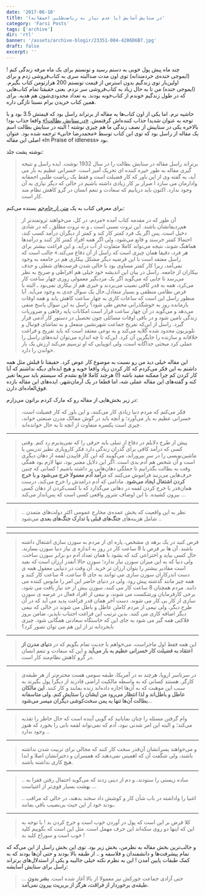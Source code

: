 ```yaml
---
date: '2017-06-10'
title: 'در ستایش آسایش (یا عدم نیاز به ریاضت‌طلبی احمقانه)'
category: 'Farsi Posts'
tags: ['archive']
dir: 'rtl'
banner: '/assets/archive-blogir/23351-004-4286D6B7.jpg'
draft: false
excerpt: ''
---
```


چند ماه پیش پول خوبی به دستم رسید و تونستم برای یک ماه مرفه زندگی کنم ! (ایموجی خنده‌ی خردمندانه) توی اون مدت صدالبته سری به کتاب‌فروشی زدم و برای اولین‌بار توی زندگیم بدون استرس از قیمت تونستم 200 هزارتومن کتاب بگیرم. (ایموجی خنده) من تا به حال زیاد به کتاب‌فروشی سر نزدم. یعنی حقیقتا تمام کتاب‌هایی که در طول زندگیم خوندم از کتاب‌خونه بودند. یه تعداد محدودی‌شون هم هدیه. برای همین کتاب خریدن برام نسبتا تازگی داره.

حاشیه نرم. اما یکی از اون کتاب‌ها یه مقاله از برتراند راسل بود که قیمتش 3.5 بود و با توجه به عنوان شدیدا جذاب کننده‌اش گرفتمش. [«در ستایش بطالت!»](https://www.goodreads.com/review/show?id=1705836679) واقعا جذاب بود!‌ بالاخره یکی در ستاییش از نصف زندگی ما هم چیزی نوشته !‌ البته در ستایش بطالت اسم یک مقاله از راسل بود که توی این کتاب توسط «محمدرضا خانی» ترجمه شده بود. عنوان اصلی این مقاله «In Praise of idleness» بود.

نوشته پشت جلد:

> برتراند راسل مقاله در ستایش بطالت را در سال 1932 نوشت. ایده راسل و نتیجه گیری مقاله به طور خیره کننده ای تحریک آمیز است. خسرانی عظیم به بار می آید، به گفته وی از این باور که کار فضیلت است و فقط یک ریاضت طلبی احمقانه وادارمان می سازد ا صرار بر کار زیادی داشته باشیم در حالی که دیگر نیازی به آن وجود ندارد. اکنون باید دریابیم که سعادت و تنعم انسان در گرو کاهش نظام مند کار است.

برای معرفی کتاب به یک [متن از جام‌جم](http://press.jamejamonline.ir/Newspreview/1873159040371725844) بسنده می‌کنم:

> آن طور که در مقدمه کتاب آمده «مردم، در کل، می‌خواهند ثروتمندتر از هم‌ردیفانشان باشند. این ثروت نسبی است ـ و نه ثروت مطلق ـ که در شادی دخیل است. پس اگر یک فرد کمتر کار کند و کمتر از دیگران درآمد کسب کند، احتمالا کمتر خرسند و قانع می‌شود، ولی اگر همه افراد کمتر کار کنند و درآمدها هماهنگ شوند، نتیجه می‌تواند کاملا متفاوت از آب درآید. و این فراغت بیشتر برای هر فرد، دقیقا همان چیزی است که راسل از آن دفاع می‌کند.» جالب است که راسل معتقد است با این فرضیه دیگر مشکل بیکاری هم در جامعه به وجود نمی‌آمد، زیرا کار کمتر مساوی بود با خالی شدن فرصت‌های شغلی و حذف بیکاران از جامعه. راسل در بیان این اندیشه خود خیلی هم افراطی و صریح به نظر می‌رسد تا جایی که می‌گوید اگر یک مزدبگیر معمولی روزی چهار ساعت کار می‌کرد، همه به قدر کافی نصیب می‌بردند و خبری هم از بیکاری نمی‌بود ـ البته با فرض نظامی منطقی و بسیار متعادل.حال یک سوال جدی به وجود می‌آید. آیا منظور راسل این است که ساعات کاری به چهار ساعت کاهش یابد و همه اوقات بازمانده روز به خوشگذرانی محض طی شود؟ راسل به این سوال پاسخ منفی می‌دهد و می‌گوید در آن چهار ساعت قرار است امکانات پایه رفاهی و ضروریات زندگی تامین شود و در باقی اوقات مسائلی چون تحصیل در دستور کار آدمی قرار گیرد. راسل از این‌که تفریح جماعت شهرنشین منفعل و به تماشای فوتبال و تلویزیون محدود شده گلایه می‌کند و به نوعی معتقد است که باید تفریح و فراغت خلاقانه و سازنده را جایگزین آن کرد. این‌که تا چه اندازه می‌توان ایده‌های راسل را عملی کرد مبحثی جداگانه است، ولی اتوپیایی که او ترسیم می‌کند ارزش یک بار خواندن را دارد.

این مقاله خیلی دید من رو نسبت به موضوع کار عوض کرد. حقیقتا تا قبلش مثل همه داشتم به این فکر می‌کردم که کار کردن زیاد واقعا خوبه و هیچ ایده‌ای دیگه نداشتم که آیا کار کردن کم چرا ممکنه مفید باشه‌ (!) هرچند کاملا قانع نشدم که سیستم باید سریعا تغیر کنه و گفته‌های این مقاله عملی شه، اما قطعا در یک آرمان‌شهر، ایده‌های این مقاله بازده فوق‌العاده‌ای دارن.

در زیر بخش‌هایی از مقاله رو که مارک کردم براتون می‌زارم:

> فکر می‌کنم که مردم دنیا زیادی کار می‌کنند، و این باور که کار فضیلت است، خسرانی عظیم به بار می‌آورد؛ و آنچه باید در گوش ممالک مدرن صنعتی خواند، چیزی است یکسره متفاوت از آنچه تا به حال خوانده‌اند.

---

> پیش از طرح دلایلم در دفاع از تنبلی باید حرفی را که نمی‌پذیرم رد کنم. وقتی کسی که درآمد کافی برای گذران زندگی دارد فکر کاروباری نظیر تدریس یا ماشین‌نویسی را در سر بپروراند، می‌گویند که این کار قاپیدن لفمه از دهان دیگری است و آن شخص هم آدم بدی است. اگر این دلایل معتبر بود، تنها لازم بود همگی وقت به بطالت بگذرانیم تا جملگی دهان‌هایی پر داشته باشیم ! کسانی که چنین حرف‌هایی می‌زنند فراموش می‌کنند که **درآمد آدم معمولا خرج می‌شود و با خرج کردن اشتغال ایجاد می‌شود**. مادامی که آدم درامدش را خرج می‌کند، درست همان‌فدر با خرج کردن لقمه در دهانی می‌گذارد که با کسب‌کردن از دهان کسی بیرون کشیده. با این اوصاف شرور واقعی کسی است که پس‌انداز می‌کند ...

---

> .. نظر به این واقعیت که بخش عمده‌ی مخارج عمومی اکثر دولت‌های متمدن شامل هزینه‌های **جنگ‌های قبلی یا تدارک جنگ‌های بعدی** می‌شود ..

---

---

> فرض کنید در یک برهه ی مشخص، پاره ای از مردم به سوزن سازی اشتغال داشته باشند. آن ها بر فرض با 8 ساعت کار در روز به اندازه ی نیاز دنیا سوزن بسازند. حال کسی بیاید و اختراعی کند که بشود با همان تعداد آدم دو برابر سوزن ساخت. ولی دنیا که به این میزان سوزن نیاز ندارد؛ سوزن حالا آنفدر ارزان است که بعید است مقادیر بیشتر را بتوان ارزان تر خرید. آن وقت در دنیایی معقول همه ی دست اندرکاران سوزن سازی می توانند به جای 8 ساعت، 4 ساعت کار کنند و همه چیز مانند گذشته پیش رود. ولی در دنیای حاضر این امر را مایوس کننده می دانند. مردم همچنان 8 ساعت کار می کنند، سوزن بیش از حد نیاز یافت می شود، برخی کارفرمایان ورشکست می شوند، و نیمی از افراد فعال در عرصه ی سوزن سازی از کار بی کار می شوند. دست آخر همان قدر فراغت پدید می آید که در آن طرح دیگر، ولی نیمی از مردم کاملن عاطل و باطل می شوند در حالی که نیمی دیگر اضافه کاری می کنند. بدین ترتیب این فراغت اجتناب ناپذیر، ضامن بروز فلاکتی همه گیر می شود به جای این که خاستگاه سعادتی همگانی شود. چیزی نابخردانه تر از این هم می توان تصور کرد؟

---

> این همه فقط اول ماجراست. می‌خواهم با جدیت تمام بگویم که در **دنیای مدرن از اعتقاد به فضیلت کار خسرانی عظیم به بار می‌آید** و این که سعادت و تنعم انسان در گرو کاهش نظام‌مند کار است.

---

> در سرتاسر اروپا، هرچند نه در آمریکا، طبقه سومی هست محترم‌تر از هر طبقه‌ی کارگر. هستند کسانی که به واسطه مالکیت اراضی قادرند از دیگرا پول بگیرند به سبب این موهبت که به آن‌ها اجازه داده‌اند زنده بمانند و کار کنند. **این مالکان عاطل و باطل‌اند و لذا انتظار می‌رود من ایشان را ستایش کنم. ولی متاسفانه بطالت آن‌ها تنها به یمن سخت‌کوشی دیگران میسر می‌شود**...

---

> وام گرفتن مسئله را چنان نمایانید که گویی آینده است که حال حاظر را تقذیه می‌کند؛ و البته این امر شدنی نبود، آدم که نمی‌تواند لقمه نانی را بخورد که هنوز وجود ندارد ..

---

> و می‌خواهند پسرانشان آن‌قدر سخت کار کنند که مجالی برای تربیت شدن نداشته باشند، ولی شگفت آن که اهمیتی نمی‌دهند که همسران و دخترانشان اصلا و ابدا هیچ کاری نداشته باشند.

---

> .. ساده زیستی را ستودند، و دم از دینی زدند که می‌گوید احتمال رفتن فقرا به بهشت بسیار قوی‌تر از اغنیاست ...
>
> .. اغنیا را واداشته در باب شأن کار و کوشش داد سخند بدهند، در حالی که مراقب بودند خود از این حیث بی‌نصیب باقی بمانند.

---

> کلا فرض بر این است که پول در آوردن خوب است و خرج کردن بد !‌ با توجه به این که اینها دو روی سکه‌اند این حرف مهمل است. مثل این است که بگوییم کلید خوب است و سوراخ کلید بد !

و جالب‌ترین بخش مقاله به نظرمن، بخش زیر بود. توی این بخش راسل از این می‌گه که تمام پیشرفت‌ها و دانشمندان و فلاسفه و .. از طبقه بالا بودند و حتی آن‌ها بودند که به کمک طبقات پایین آمدن ! این به نظرم نکته خیلی جالبیه و یکی از استدلال‌های برتراند راسل برای ستایش آسایشه:

> ... حتی آزادی جماعت جورکش نیز معمولا از بالا آغاز شده است. **بشر بدون طبقه‌ی برخوردار از فراقت، هرگز از بربریت بیرون نمی‌آمد.**
